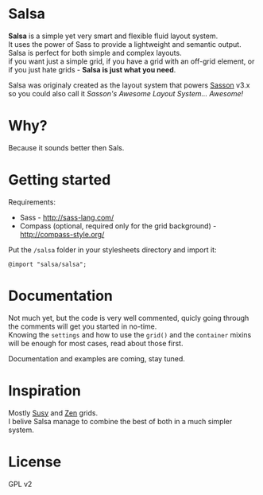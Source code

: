 Salsa
===

**Salsa** is a simple yet very smart and flexible fluid layout system.  
It uses the power of Sass to provide a lightweight and semantic output.  
Salsa is perfect for both simple and complex layouts.  
if you want just a simple grid, if you have a grid with an off-grid element, or
if you just hate grids - **Salsa is just what you need**.

Salsa was originaly created as the layout system that powers [Sasson](http://drupal.org/project/sasson) v3.x
so you could also call it _Sasson's Awesome Layout System... Awesome!_


Why?
===
Because it sounds better then Sals.


Getting started
===

Requirements:

- Sass - http://sass-lang.com/
- Compass (optional, required only for the grid background) - http://compass-style.org/

Put the ```/salsa``` folder in your stylesheets directory and import it:

    @import "salsa/salsa";


Documentation
===
Not much yet, but the code is very well commented, quicly going through the
comments will get you started in no-time.  
Knowing the ```settings``` and how to use the ```grid()``` and the ```container``` 
mixins will be enough for most cases, read about those first.

Documentation and examples are coming, stay tuned.


Inspiration
===

Mostly [Susy](http://susy.oddbird.net/) and [Zen](http://zengrids.com/) grids.  
I belive Salsa manage to combine the best of both in a much simpler system.


License
===
GPL v2
